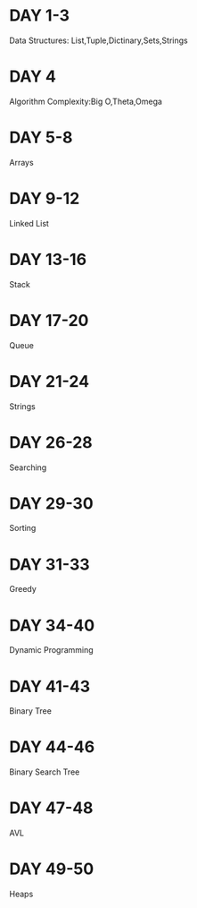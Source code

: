 # DAY 1-3

Data Structures: List,Tuple,Dictinary,Sets,Strings

# DAY 4

Algorithm Complexity:Big O,Theta,Omega

# DAY 5-8

Arrays

# DAY 9-12

Linked List

# DAY 13-16

Stack

# DAY 17-20

Queue

# DAY 21-24

Strings

# DAY 26-28

Searching

# DAY 29-30

Sorting

# DAY 31-33

Greedy

# DAY 34-40

Dynamic Programming

# DAY 41-43

Binary Tree

# DAY 44-46

Binary Search Tree

# DAY 47-48

AVL

# DAY 49-50

Heaps
